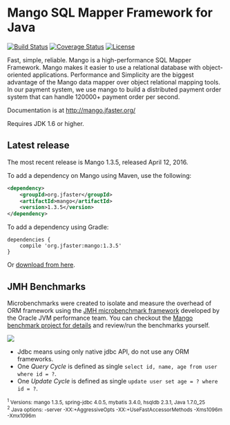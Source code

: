 Mango SQL Mapper Framework for Java
===================================

[![Build Status](https://travis-ci.org/jfaster/mango.svg?branch=master)](https://travis-ci.org/jfaster/mango)
[![Coverage Status](https://coveralls.io/repos/github/jfaster/mango/badge.svg?branch=master)](https://coveralls.io/github/jfaster/mango?branch=master)
[![License](http://img.shields.io/:license-apache-brightgreen.svg)](http://www.apache.org/licenses/LICENSE-2.0.html)

Fast, simple, reliable. Mango is a high-performance SQL Mapper Framework.
Mango makes it easier to use a relational database with object-oriented applications.
Performance and Simplicity are the biggest advantage of the Mango data mapper over object relational mapping tools.
In our payment system, we use mango to build a distributed payment order system
that can handle 120000+ payment order per second.

Documentation is at http://mango.jfaster.org/

Requires JDK 1.6 or higher.

Latest release
--------------

The most recent release is Mango 1.3.5, released April 12, 2016.

To add a dependency on Mango using Maven, use the following:

```xml
<dependency>
    <groupId>org.jfaster</groupId>
    <artifactId>mango</artifactId>
    <version>1.3.5</version>
</dependency>
```

To add a dependency using Gradle:

```
dependencies {
    compile 'org.jfaster:mango:1.3.5'
}
```

Or [download from here](http://search.maven.org/#search%7Cgav%7C1%7Cg%3A%22org.jfaster%22%20AND%20a%3A%22mango%22).

JMH Benchmarks
--------------

Microbenchmarks were created to isolate and measure the overhead of ORM framework using the [JMH microbenchmark framework](http://openjdk.java.net/projects/code-tools/jmh/) developed by the Oracle JVM performance team. You can checkout the [Mango benchmark project for details](https://github.com/jfaster/mango-benchmark) and review/run the benchmarks yourself.

![](https://raw.githubusercontent.com/jfaster/mango-benchmark/master/benchmark.png)

 * Jdbc means using only native jdbc API, do not use any ORM frameworks.
 * One *Query Cycle* is defined as single ``select id, name, age from user where id = ?``.
 * One *Update Cycle* is defined as single ``update user set age = ? where id = ?``.

<sup>
<sup>1</sup> Versions: mango 1.3.5, spring-jdbc 4.0.5, mybatis 3.4.0, hsqldb 2.3.1, Java 1.7.0_25 <br/>
<sup>2</sup> Java options: -server -XX:+AggressiveOpts -XX:+UseFastAccessorMethods -Xms1096m -Xmx1096m <br/>
</sup>
